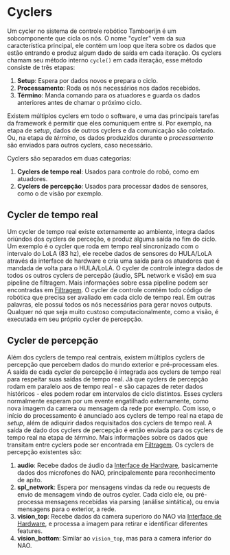 # Cyclers
Um cycler no sistema de controle robótico Tamboerijn é um sobcomponente que cicla os nós. O nome "cycler" vem da sua característica principal, ele contém um loop que itera sobre os dados que estão entrando e produz algum dado de saída em cada iteração. Os cyclers chamam seu método interno `cycle()` em cada iteração, esse método consiste de trẽs etapas:   

1. **Setup**: Espera por dados novos e prepara o ciclo.   
2. **Processamento**: Roda os nós necessários nos dados recebidos.   
3. **Término**: Manda comando para os atuadores e guarda os dados anteriores antes de chamar o próximo ciclo.

Existem múltiplos cyclers em todo o software, e uma das principais tarefas da framework é permitir que eles comuniquem entre si. Por exemplo, na etapa de *setup*, dados de outros cyclers e da comunicação são coletado. Ou, na etapa de *término*, os dados produzidos durante o *processamento* são enviados para outros cyclers, caso necessário.

Cyclers são separados em duas categorias:  

1. **Cyclers de tempo real**: Usados para controle do robô, como em atuadores.  
2. **Cyclers de percepção**: Usados para processar dados de sensores, como o de visão por exemplo.  

## Cycler de tempo real
Um cycler de tempo real existe externamente ao ambiente, integra dados oriúndos dos cyclers de perceção, e produz alguma saída no fim do ciclo. Um exemplo é o cycler que roda em tempo real sincronizado com o intervalo do LoLA (83 hz), ele recebe dados de sensores do HULA/LoLA através da interface de hardware e cria uma saída para os atuadores que é mandada de volta para o HULA/LoLA. O cycler de controle integra dados de todos os outros cyclers de percepão (áudio, SPL network e visão) em sua pipeline de filtragem. Mais informações sobre essa pipeline podem ser encontradas em [Filtragem](./filtering.md). O cycler de controle comtém todo código de robótica que precisa ser avaliado em cada ciclo de tempo real. Em outras palavras, ele possui todos os nós necessários para gerar novos outputs. Qualquer nó que seja muito custoso computacionalmente, como a visão, é executada em seu próprio cycler de percepção.

## Cycler de percepção
Além dos cyclers de tempo real centrais, existem múltiplos cyclers de percepção que percebem dados do mundo exterior e pré-processam eles. A saída de cada cycler de percepção é integrada aos cyclers de tempo real para respeitar suas saídas de tempo real. Já que cyclers de percepção rodam em paralelo aos de tempo real - e são capazes de reter dados históricos - eles podem rodar em intervalos de ciclo distintos. Esses cyclers normalmente esperam por um evente engatilhado externamente, como nova imagem da camera ou mensagem da rede por exemplo. Com isso, o início do processamento é anunciado aos cyclers de tempo real na etapa de *setup*, além de adiquirir dados requisitados dos cyclers de tempo real. A saída de dado dos cyclers de percepção é então enviada para os cyclers de tempo real na etapa de *término*. Mais informações sobre os dados que transitam entre cyclers pode ser encontrada em [Filtragem](./filtering.md). Os cyclers de percepção existentes são:   

1. **audio**: Recebe dados de áudio da [Interface de Hardware](./hardware-interface.md), basicamente dados dos microfones do NAO, principalemente para reconhecimento de apito.   
2. **spl_network**: Espera por mensagens vindas da rede ou requests de envio de mensagem vindo de outros cycler. Cada ciclo ele, ou pré-processa mensagens recebidas via parsing (análise sintática), ou envia mensagens para o exterior, a rede.   
3. **vision_top**: Recebe dados da camera superioro do NAO via [Interface de Hardware](./hardware-interface.md), e processa a imagem para retirar e identificar diferentes features.   
4. **vision_bottom**: Similar ao `vision_top`, mas para a camera inferior do NAO.
